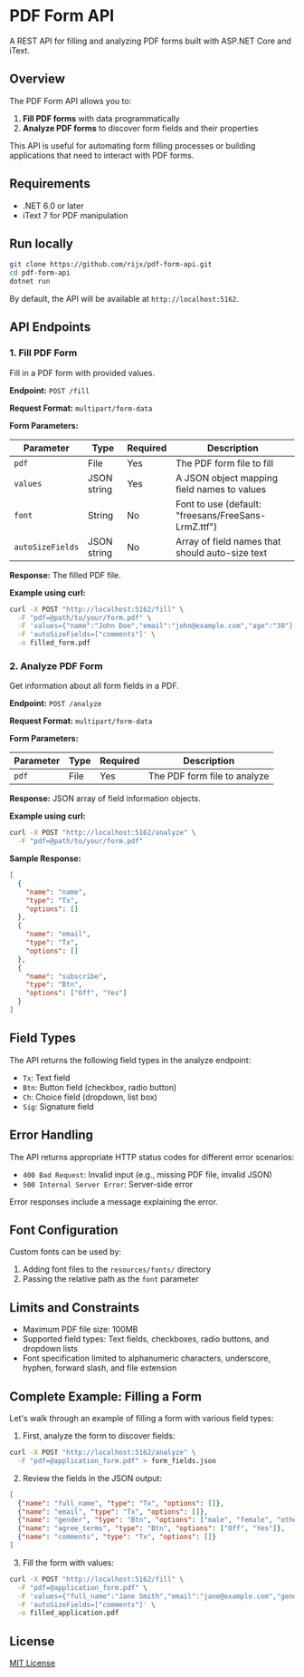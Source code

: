 # PDF Form API

A REST API for filling and analyzing PDF forms built with ASP.NET Core and iText.

## Overview

The PDF Form API allows you to:

1. **Fill PDF forms** with data programmatically
2. **Analyze PDF forms** to discover form fields and their properties

This API is useful for automating form filling processes or building applications that need to interact with PDF forms.

## Requirements

- .NET 6.0 or later
- iText 7 for PDF manipulation

## Run locally

```bash
git clone https://github.com/rijx/pdf-form-api.git
cd pdf-form-api
dotnet run
```

By default, the API will be available at `http://localhost:5162`.

## API Endpoints

### 1. Fill PDF Form

Fill in a PDF form with provided values.

**Endpoint:** `POST /fill`

**Request Format:** `multipart/form-data`

**Form Parameters:**

| Parameter | Type | Required | Description |
|-----------|------|----------|-------------|
| `pdf` | File | Yes | The PDF form file to fill |
| `values` | JSON string | Yes | A JSON object mapping field names to values |
| `font` | String | No | Font to use (default: "freesans/FreeSans-LrmZ.ttf") |
| `autoSizeFields` | JSON string | No | Array of field names that should auto-size text |

**Response:** The filled PDF file.

**Example using curl:**

```bash
curl -X POST "http://localhost:5162/fill" \
  -F "pdf=@path/to/your/form.pdf" \
  -F 'values={"name":"John Doe","email":"john@example.com","age":"30"}' \
  -F 'autoSizeFields=["comments"]' \
  -o filled_form.pdf
```

### 2. Analyze PDF Form

Get information about all form fields in a PDF.

**Endpoint:** `POST /analyze`

**Request Format:** `multipart/form-data`

**Form Parameters:**

| Parameter | Type | Required | Description |
|-----------|------|----------|-------------|
| `pdf` | File | Yes | The PDF form file to analyze |

**Response:** JSON array of field information objects.

**Example using curl:**

```bash
curl -X POST "http://localhost:5162/analyze" \
  -F "pdf=@path/to/your/form.pdf"
```

**Sample Response:**

```json
[
  {
    "name": "name",
    "type": "Tx",
    "options": []
  },
  {
    "name": "email",
    "type": "Tx",
    "options": []
  },
  {
    "name": "subscribe",
    "type": "Btn",
    "options": ["Off", "Yes"]
  }
]
```

## Field Types

The API returns the following field types in the analyze endpoint:

- `Tx`: Text field
- `Btn`: Button field (checkbox, radio button)
- `Ch`: Choice field (dropdown, list box)
- `Sig`: Signature field

## Error Handling

The API returns appropriate HTTP status codes for different error scenarios:

- `400 Bad Request`: Invalid input (e.g., missing PDF file, invalid JSON)
- `500 Internal Server Error`: Server-side error

Error responses include a message explaining the error.

## Font Configuration

Custom fonts can be used by:

1. Adding font files to the `resources/fonts/` directory
2. Passing the relative path as the `font` parameter

## Limits and Constraints

- Maximum PDF file size: 100MB
- Supported field types: Text fields, checkboxes, radio buttons, and dropdown lists
- Font specification limited to alphanumeric characters, underscore, hyphen, forward slash, and file extension

## Complete Example: Filling a Form

Let's walk through an example of filling a form with various field types:

1. First, analyze the form to discover fields:

```bash
curl -X POST "http://localhost:5162/analyze" \
  -F "pdf=@application_form.pdf" > form_fields.json
```

2. Review the fields in the JSON output:

```json
[
  {"name": "full_name", "type": "Tx", "options": []},
  {"name": "email", "type": "Tx", "options": []},
  {"name": "gender", "type": "Btn", "options": ["male", "female", "other"]},
  {"name": "agree_terms", "type": "Btn", "options": ["Off", "Yes"]},
  {"name": "comments", "type": "Tx", "options": []}
]
```

3. Fill the form with values:

```bash
curl -X POST "http://localhost:5162/fill" \
  -F "pdf=@application_form.pdf" \
  -F 'values={"full_name":"Jane Smith","email":"jane@example.com","gender":"female","agree_terms":"Yes","comments":"This is a long comment that might need to be auto-sized to fit properly."}' \
  -F 'autoSizeFields=["comments"]' \
  -o filled_application.pdf
```

## License

[MIT License](LICENSE)
